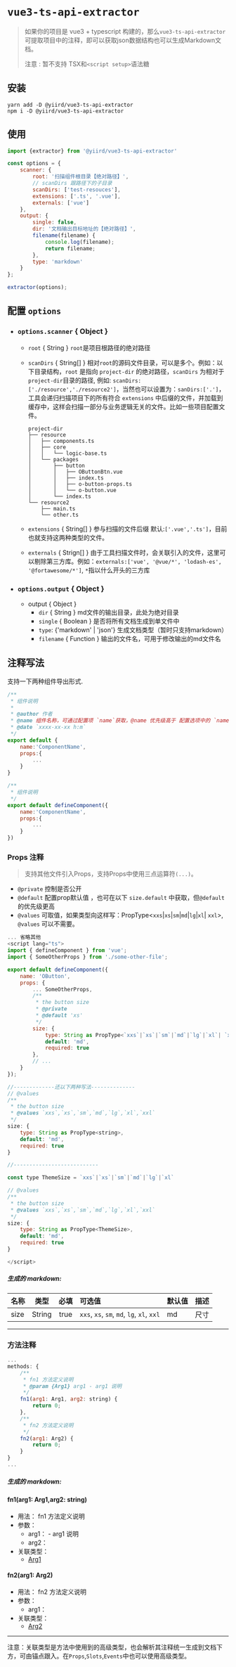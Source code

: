 # `vue3-ts-api-extractor`


> 如果你的项目是 vue3 + typescript 构建的，那么`vue3-ts-api-extractor`可提取项目中的注释，即可以获取json数据结构也可以生成Markdown文档。
> 
>  注意 : 暂不支持 TSX和`<script setup>`语法糖

## 安装

```shell
yarn add -D @yiird/vue3-ts-api-extractor
npm i -D @yiird/vue3-ts-api-extractor
```

## 使用

```js
import {extractor} from '@yiird/vue3-ts-api-extractor'

const options = {
	scanner: {
		root: '扫描组件根目录【绝对路径】',
		// scanDirs 跟路径下的子目录
		scanDirs: ['test-resouces'],
		extensions: ['.ts', '.vue'],
		externals: ['vue']
	},
	output: {
		single: false,
		dir: '文档输出目标地址的【绝对路径】',
		filename(filename) {
			console.log(filename);
			return filename;
		},
		type: 'markdown'
	}
};

extractor(options);
```

## 配置 `options`

* ### `options.scanner` { Object }
  * `root` { String } `root`是项目根路径的绝对路径
  * `scanDirs` { String[] } 相对`root`的源码文件目录，可以是多个。例如：以下目录结构，`root` 是指向 `project-dir` 的绝对路径，`scanDirs` 为相对于`project-dir`目录的路径, 例如: `scanDirs:['./resource','./resource2']`，当然也可以设置为：`sanDirs:['.']`，工具会递归扫描项目下的所有符合 `extensions` 中后缀的文件，并加载到缓存中，这样会扫描一部分与业务逻辑无关的文件。比如一些项目配置文件。
  
    ```
    project-dir
    ├── resource
    │   ├── components.ts
    │   ├── core
    │   │   └── logic-base.ts
    │   └── packages
    │       ├── button
    │       │   ├── OButtonBtn.vue
    │       │   ├── index.ts
    │       │   ├── o-button-props.ts
    │       │   └── o-button.vue
    │       └── index.ts
    └── resource2
        ├── main.ts
        └── other.ts
    ```
  * `extensions` { String[] } 参与扫描的文件后缀 默认:`['.vue','.ts']`，目前也就支持这两种类型的文件。
  * `externals` { Strign[] } 由于工具扫描文件时，会关联引入的文件，这里可以剔除第三方库。例如：`externals:['vue', '@vue/*', 'lodash-es', '@fortawesome/*']`, `*`指以什么开头的三方库

* ### `options.output` { Object }
  * output { Object }
    * `dir` { String } md文件的输出目录，此处为绝对目录
    * `single` { Boolean } 是否将所有文档生成到单文件中
    * `type`: {'markdown' | 'json'} 生成文档类型（暂时只支持markdown）
    * `filename` { Function } 输出的文件名，可用于修改输出的md文件名

## 注释写法

支持一下两种组件导出形式.

```js
/**
 * 组件说明
 * 
 * @author 作者
 * @name 组件名称，可通过配置项 `name`获取，@name 优先级高于 配置选项中的 `name`
 * @date `xxxx-xx-xx h:m`
 */
export default {
    name:'ComponentName',
    props:{
        ...
    }
}

/**
 * 组件说明
 */
export default defineComponent({
    name:'ComponentName',
    props:{
        ...
    }
})
```

### Props 注释

> 支持其他文件引入Props，支持Props中使用三点运算符`(...)`。

* `@private` 控制是否公开
* `@default` 配置prop默认值 ，也可在以下 `size.default` 中获取，但`@default`的优先级更高
* `@values` 可取值，如果类型向这样写：PropType<`xxs`|`xs`|`sm`|`md`|`lg`|`xl`| `xxl`>, `@values` 可以不需要。


```js
... 省略其他
<script lang="ts">
import { defineComponent } from 'vue';
import { SomeOtherProps } from './some-other-file';

export default defineComponent({
	name: 'OButton',
	props: {
        ... SomeOtherProps,
        /**
         * the button size
         * @private
         * @default 'xs'
         */
        size: {
            type: String as PropType<`xxs`|`xs`|`sm`|`md`|`lg`|`xl`| `xxl`>,
            default: 'md',
            required: true
        },
        // ...
    }
});

//-------------还以下两种写法--------------
// @values
/**
 * the button size
 * @values `xxs`,`xs`,`sm`,`md`,`lg`,`xl`,`xxl`
 */
size: {
    type: String as PropType<string>,
    default: 'md',
    required: true
}

//---------------------------

const type ThemeSize = `xxs`|`xs`|`sm`|`md`|`lg`|`xl`

// @values
/**
 * the button size
 * @values `xxs`,`xs`,`sm`,`md`,`lg`,`xl`,`xxl`
 */
size: {
    type: String as PropType<ThemeSize>,
    default: 'md',
    required: true
}

</script>
```


##### 生成的 markdown:

| 名称 |   类型 | 必填 | 可选值 | 默认值 | 描述 |
| :------- | :---: | :--: | :--- | ---- | :----------- |
| size | String  | true | `xxs`, `xs`, `sm`, `md`, `lg`, `xl`, `xxl` | md  | 尺寸|

---

### 方法注释
```js
...
methods: {
    /**
     * fn1 方法定义说明
     * @param {Arg1} arg1 - arg1 说明
     */
    fn1(arg1: Arg1, arg2: string) {
    	return 0;
    },
    /**
     * fn2 方法定义说明
     */
    fn2(arg1: Arg2) {
    	return 0;
    }
}
...

```
##### 生成的 markdown:

#### fn1(arg1: Arg1,arg2: string)
- 用法： fn1 方法定义说明
- 参数：
	 - arg1： - arg1 说明
	 - arg2： 
- 关联类型：
	 - [Arg1](#arg1)

#### fn2(arg1: Arg2)
- 用法： fn2 方法定义说明
- 参数：
	 - arg1： 
- 关联类型：
	 - [Arg2](#arg2)

---
注意：关联类型是方法中使用到的高级类型，也会解析其注释统一生成到文档下方，可由锚点跟入。在`Props`,`Slots`,`Events`中也可以使用高级类型。